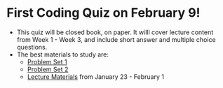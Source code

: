 # First Coding Quiz on February 9!

- This quiz will be closed book, on paper. It willl cover lecture content from Week 1 - Week 3, and include short answer and multiple choice questions.
- The best materials to study are:
  - [Problem Set 1](https://classroom.github.com/assignment-invitations/cc9858ef90aae8896abac13122a8ef3f)
  - [Problem Set 2](https://classroom.github.com/a/bvROnoOH)
  - [Lecture Materials](https://github.com/allegheny-college-cmpsc-100-spring-2024/slides/tree/main?tab=readme-ov-file#modulus-feb-1) from January 23 - February 1

